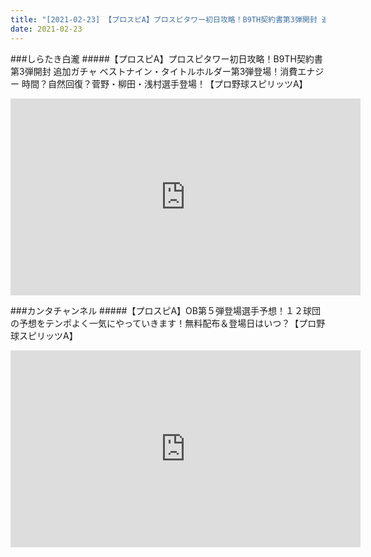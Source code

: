 ```yaml
---
title: "[2021-02-23] 【プロスピA】プロスピタワー初日攻略！B9TH契約書第3弾開封 追加ガチャ ベストナイン・タイトルホルダー第3弾登場！消費エナジー 時間？自然回復？菅野・柳田・浅村選手登場！【プロ野球スピリッツA】 他"
date: 2021-02-23
---
```

###しらたき白瀧
#####【プロスピA】プロスピタワー初日攻略！B9TH契約書第3弾開封 追加ガチャ ベストナイン・タイトルホルダー第3弾登場！消費エナジー 時間？自然回復？菅野・柳田・浅村選手登場！【プロ野球スピリッツA】
<iframe width="560" height="315" src="https://www.youtube.com/embed/Us2EigaVKfI" frameborder="0" allow="accelerometer; autoplay; clipboard-write; encrypted-media; gyroscope; picture-in-picture" allowfullscreen></iframe>

###カンタチャンネル
#####【プロスピA】OB第５弾登場選手予想！１２球団の予想をテンポよく一気にやっていきます！無料配布＆登場日はいつ？【プロ野球スピリッツA】
<iframe width="560" height="315" src="https://www.youtube.com/embed/8btsUbNM5Zc" frameborder="0" allow="accelerometer; autoplay; clipboard-write; encrypted-media; gyroscope; picture-in-picture" allowfullscreen></iframe>

